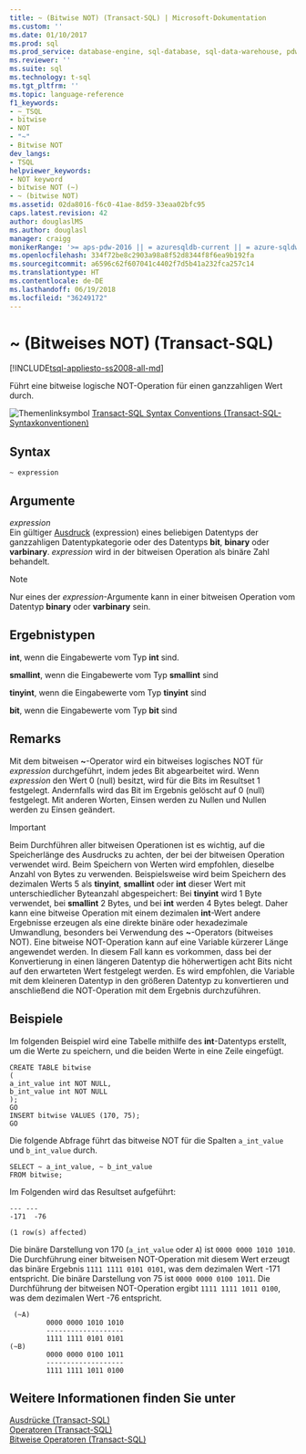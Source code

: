 ```yaml
---
title: ~ (Bitwise NOT) (Transact-SQL) | Microsoft-Dokumentation
ms.custom: ''
ms.date: 01/10/2017
ms.prod: sql
ms.prod_service: database-engine, sql-database, sql-data-warehouse, pdw
ms.reviewer: ''
ms.suite: sql
ms.technology: t-sql
ms.tgt_pltfrm: ''
ms.topic: language-reference
f1_keywords:
- ~_TSQL
- bitwise
- NOT
- "~"
- Bitwise NOT
dev_langs:
- TSQL
helpviewer_keywords:
- NOT keyword
- bitwise NOT (~)
- ~ (bitwise NOT)
ms.assetid: 02da8016-f6c0-41ae-8d59-33eaa02bfc95
caps.latest.revision: 42
author: douglaslMS
ms.author: douglasl
manager: craigg
monikerRange: '>= aps-pdw-2016 || = azuresqldb-current || = azure-sqldw-latest || >= sql-server-2016 || = sqlallproducts-allversions'
ms.openlocfilehash: 334f72be8c2903a98a8f52d8344f8f6ea9b192fa
ms.sourcegitcommit: a6596c62f607041c4402f7d5b41a232fca257c14
ms.translationtype: HT
ms.contentlocale: de-DE
ms.lasthandoff: 06/19/2018
ms.locfileid: "36249172"
---
```

# <a name="-bitwise-not-transact-sql"></a>~ (Bitweises NOT) (Transact-SQL)
[!INCLUDE[tsql-appliesto-ss2008-all-md](../../includes/tsql-appliesto-ss2008-all-md.md)]

  Führt eine bitweise logische NOT-Operation für einen ganzzahligen Wert durch.  
  
 ![Themenlinksymbol](../../database-engine/configure-windows/media/topic-link.gif "Topic link icon") [Transact-SQL Syntax Conventions (Transact-SQL-Syntaxkonventionen)](../../t-sql/language-elements/transact-sql-syntax-conventions-transact-sql.md)  
  
## <a name="syntax"></a>Syntax  
  
```  
~ expression  
```  
  
## <a name="arguments"></a>Argumente  
 *expression*  
 Ein gültiger [Ausdruck](../../t-sql/language-elements/expressions-transact-sql.md) (expression) eines beliebigen Datentyps der ganzzahligen Datentypkategorie oder des Datentyps **bit**, **binary** oder **varbinary**. *expression* wird in der bitweisen Operation als binäre Zahl behandelt.  
  
> [!NOTE]  
>  Nur eines der *expression*-Argumente kann in einer bitweisen Operation vom Datentyp **binary** oder **varbinary** sein.  
  
## <a name="result-types"></a>Ergebnistypen  
 **int**, wenn die Eingabewerte vom Typ **int** sind.  
  
 **smallint**, wenn die Eingabewerte vom Typ **smallint** sind  
  
 **tinyint**, wenn die Eingabewerte vom Typ **tinyint** sind  
  
 **bit**, wenn die Eingabewerte vom Typ **bit** sind  
  
## <a name="remarks"></a>Remarks  
 Mit dem bitweisen **~**-Operator wird ein bitweises logisches NOT für *expression* durchgeführt, indem jedes Bit abgearbeitet wird. Wenn *expression* den Wert 0 (null) besitzt, wird für die Bits im Resultset 1 festgelegt. Andernfalls wird das Bit im Ergebnis gelöscht auf 0 (null) festgelegt. Mit anderen Worten, Einsen werden zu Nullen und Nullen werden zu Einsen geändert.  
  
> [!IMPORTANT]  
>  Beim Durchführen aller bitweisen Operationen ist es wichtig, auf die Speicherlänge des Ausdrucks zu achten, der bei der bitweisen Operation verwendet wird. Beim Speichern von Werten wird empfohlen, dieselbe Anzahl von Bytes zu verwenden. Beispielsweise wird beim Speichern des dezimalen Werts 5 als **tinyint**, **smallint** oder **int** dieser Wert mit unterschiedlicher Byteanzahl abgespeichert: Bei **tinyint** wird 1 Byte verwendet, bei **smallint** 2 Bytes, und bei **int** werden 4 Bytes belegt. Daher kann eine bitweise Operation mit einem dezimalen **int**-Wert andere Ergebnisse erzeugen als eine direkte binäre oder hexadezimale Umwandlung, besonders bei Verwendung des **~**-Operators (bitweises NOT). Eine bitweise NOT-Operation kann auf eine Variable kürzerer Länge angewendet werden. In diesem Fall kann es vorkommen, dass bei der Konvertierung in einen längeren Datentyp die höherwertigen acht Bits nicht auf den erwarteten Wert festgelegt werden. Es wird empfohlen, die Variable mit dem kleineren Datentyp in den größeren Datentyp zu konvertieren und anschließend die NOT-Operation mit dem Ergebnis durchzuführen.  
  
## <a name="examples"></a>Beispiele  
 Im folgenden Beispiel wird eine Tabelle mithilfe des **int**-Datentyps erstellt, um die Werte zu speichern, und die beiden Werte in eine Zeile eingefügt.  
  
```  
CREATE TABLE bitwise  
(   
a_int_value int NOT NULL,  
b_int_value int NOT NULL  
);  
GO  
INSERT bitwise VALUES (170, 75);  
GO  
```  
  
 Die folgende Abfrage führt das bitweise NOT für die Spalten `a_int_value` und `b_int_value` durch.  
  
```  
SELECT ~ a_int_value, ~ b_int_value  
FROM bitwise;  
```  
  
 Im Folgenden wird das Resultset aufgeführt:  
  
```  
--- ---   
-171  -76   
  
(1 row(s) affected)  
```  
  
 Die binäre Darstellung von 170 (`a_int_value` oder `A`) ist `0000 0000 1010 1010`. Die Durchführung einer bitweisen NOT-Operation mit diesem Wert erzeugt das binäre Ergebnis `1111 1111 0101 0101`, was dem dezimalen Wert -171 entspricht. Die binäre Darstellung von 75 ist `0000 0000 0100 1011`. Die Durchführung der bitweisen NOT-Operation ergibt `1111 1111 1011 0100`, was dem dezimalen Wert -76 entspricht.  
  
```  
 (~A)     
         0000 0000 1010 1010  
         -------------------  
         1111 1111 0101 0101  
(~B)     
         0000 0000 0100 1011  
         -------------------  
         1111 1111 1011 0100  
```  
  
 
## <a name="see-also"></a>Weitere Informationen finden Sie unter  
 [Ausdrücke &#40;Transact-SQL&#41;](../../t-sql/language-elements/expressions-transact-sql.md)   
 [Operatoren &#40;Transact-SQL&#41;](../../t-sql/language-elements/operators-transact-sql.md)   
 [Bitweise Operatoren &#40;Transact-SQL&#41;](../../t-sql/language-elements/bitwise-operators-transact-sql.md)  
  
  


